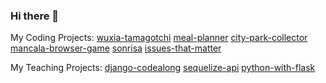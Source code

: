 ### Hi there 👋


My Coding Projects:
[wuxia-tamagotchi](https://github.com/aprilkrg/wuxia-tamagotchi) 
[meal-planner](https://github.com/aprilkrg/meal-planner)
[city-park-collector](https://github.com/aprilkrg/cityparkcollector)
[mancala-browser-game](https://github.com/aprilkrg/mancala-browser-game)
[sonrisa](https://github.com/aprilkrg/sonrisa)
[issues-that-matter](https://github.com/aprilkrg/Issues-That-Matter)


My Teaching Projects:
[django-codealong](https://github.com/aprilkrg/django_code_along)
[sequelize-api](https://github.com/aprilkrg/sequelize-api)
[python-with-flask](https://github.com/aprilkrg/python_with_flask/blob/main/PLAN.md)

<!--
**aprilkrg/aprilkrg** is a ✨ _special_ ✨ repository because its `README.md` (this file) appears on your GitHub profile.

Here are some ideas to get you started:

- 🔭 I’m currently working on ...
- 🌱 I’m currently learning ...
- 👯 I’m looking to collaborate on ...
- 🤔 I’m looking for help with ...
- 💬 Ask me about ...
- 📫 How to reach me: ...
- 😄 Pronouns: ...
- ⚡ Fun fact: ...
-->

